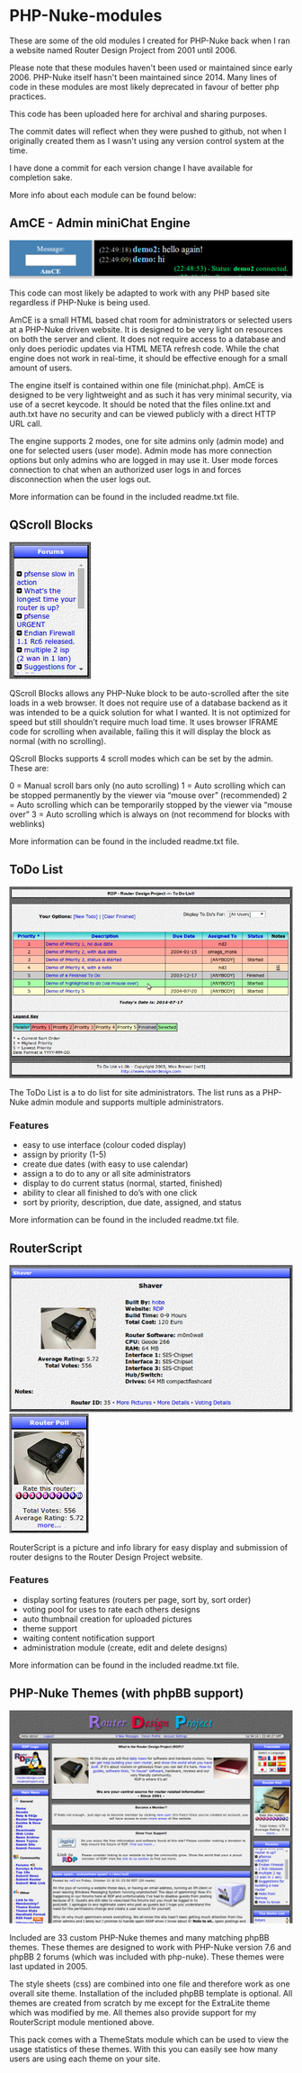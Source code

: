 # PHP-Nuke-modules

These are some of the old modules I created for PHP-Nuke back when I ran a website named Router Design Project from 2001 until 2006.

Please note that these modules haven't been used or maintained since early 2006. PHP-Nuke itself hasn't been maintained since 2014. Many lines of code in these modules are most likely deprecated in favour of better php practices.

This code has been uploaded here for archival and sharing purposes.

The commit dates will reflect when they were pushed to github, not when I originally created them as I wasn't using any version control system at the time.

I have done a commit for each version change I have available for completion sake.

More info about each module can be found below:

## AmCE - Admin miniChat Engine

![screenshot](.screenshots/AmCE.png)

This code can most likely be adapted to work with any PHP based site regardless if PHP-Nuke is being used.

AmCE is a small HTML based chat room for administrators or selected users at a PHP-Nuke driven website. It is designed to be very light on resources on both the server and client. It does not require access to a database and only does periodic updates via HTML META refresh code. While the chat engine does not work in real-time, it should be effective enough for a small amount of users.

The engine itself is contained within one file (minichat.php). AmCE is designed to be very lightweight and as such it has very minimal security, via use of a secret keycode. It should be noted that the files online.txt and auth.txt have no security and can be viewed publicly with a direct HTTP URL call.

The engine supports 2 modes, one for site admins only (admin mode) and one for selected users (user mode). Admin mode has more connection options but only admins who are logged in may use it. User mode forces connection to chat when an authorized user logs in and forces disconnection when the user logs out.

More information can be found in the included readme.txt file.

## QScroll Blocks

![screenshot](.screenshots/QScroll.gif)

QScroll Blocks allows any PHP-Nuke block to be auto-scrolled after the site loads in a web browser. It does not require use of a database backend as it was intended to be a quick solution for what I wanted. It is not optimized for speed but still shouldn’t require much load time. It uses browser IFRAME code for scrolling when available, failing this it will display the block as normal (with no scrolling).

QScroll Blocks supports 4 scroll modes which can be set by the admin. These are:

0 = Manual scroll bars only (no auto scrolling)
1 = Auto scrolling which can be stopped permanently by the viewer via “mouse over” (recommended)
2 = Auto scrolling which can be temporarily stopped by the viewer via “mouse over”
3 = Auto scrolling which is always on (not recommend for blocks with weblinks)

More information can be found in the included readme.txt file.

## ToDo List

![screenshot](.screenshots/ToDo_List.png)

The ToDo List is a to do list for site administrators. The list runs as a PHP-Nuke admin module and supports multiple administrators.

### Features

* easy to use interface (colour coded display)
* assign by priority (1-5)
* create due dates (with easy to use calendar)
* assign a to do to any or all site administrators
* display to do current status (normal, started, finished)
* ability to clear all finished to do’s with one click
* sort by priority, description, due date, assigned, and status

More information can be found in the included readme.txt file.

## RouterScript

![screenshot](.screenshots/RouterScript_1.png)
![screenshot](.screenshots/RouterScript_2.png)

RouterScript is a picture and info library for easy display and submission of router designs to the Router Design Project website.

### Features

* display sorting features (routers per page, sort by, sort order)
* voting pool for uses to rate each others designs
* auto thumbnail creation for uploaded pictures
* theme support
* waiting content notification support
* administration module (create, edit and delete designs)

More information can be found in the included readme.txt file.

## PHP-Nuke Themes (with phpBB support)

![screenshot](.screenshots/phpnuke-themes.png)

Included are 33 custom PHP-Nuke themes and many matching phpBB themes. These themes are designed to work with PHP-Nuke version 7.6 and phpBB 2 forums (which was included with php-nuke). These themes were last updated in 2005.

The style sheets (css) are combined into one file and therefore work as one overall site theme. Installation of the included phpBB template is optional. All themes are created from scratch by me except for the ExtraLite theme which was modified by me. All themes also provide support for my RouterScript module mentioned above.

This pack comes with a ThemeStats module which can be used to view the usage statistics of these themes. With this you can easily see how many users are using each theme on your site.
